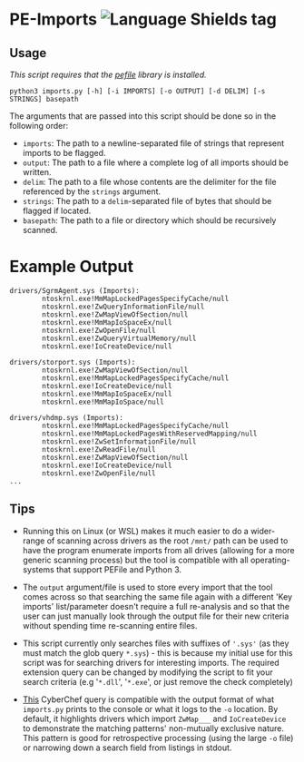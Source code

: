 # PE-Imports ![Language Shields tag](https://img.shields.io/badge/language-Python-blue)

## Usage
*This script requires that the [pefile](https://github.com/erocarrera/pefile) library is installed.*

``python3 imports.py [-h] [-i IMPORTS] [-o OUTPUT] [-d DELIM] [-s STRINGS] basepath``

The arguments that are passed into this script should be done so in the following order:

- ``imports``: The path to a newline-separated file of strings that represent imports to be flagged.
- ``output``: The path to a file where a complete log of all imports should be written.
- ``delim``: The path to a file whose contents are the delimiter for the file referenced by the ``strings`` argument.
- ``strings``: The path to a ``delim``-separated file of bytes that should be flagged if located.
- ``basepath``: The path to a file or directory which should be recursively scanned.

# Example Output
```
drivers/SgrmAgent.sys (Imports):
        ntoskrnl.exe!MmMapLockedPagesSpecifyCache/null
        ntoskrnl.exe!ZwQueryInformationFile/null
        ntoskrnl.exe!ZwMapViewOfSection/null
        ntoskrnl.exe!MmMapIoSpaceEx/null
        ntoskrnl.exe!ZwOpenFile/null
        ntoskrnl.exe!ZwQueryVirtualMemory/null
        ntoskrnl.exe!IoCreateDevice/null

drivers/storport.sys (Imports):
        ntoskrnl.exe!ZwMapViewOfSection/null
        ntoskrnl.exe!MmMapLockedPagesSpecifyCache/null
        ntoskrnl.exe!IoCreateDevice/null
        ntoskrnl.exe!MmMapIoSpaceEx/null
        ntoskrnl.exe!MmMapIoSpace/null

drivers/vhdmp.sys (Imports):
        ntoskrnl.exe!MmMapLockedPagesSpecifyCache/null
        ntoskrnl.exe!MmMapLockedPagesWithReservedMapping/null
        ntoskrnl.exe!ZwSetInformationFile/null
        ntoskrnl.exe!ZwReadFile/null
        ntoskrnl.exe!ZwMapViewOfSection/null
        ntoskrnl.exe!IoCreateDevice/null
        ntoskrnl.exe!ZwOpenFile/null
...
```

## Tips
- Running this on Linux (or WSL) makes it much easier to do a wider-range of scanning across drivers as the root ``/mnt/`` path can be used to have the program enumerate imports from all drives (allowing for a more generic scanning process) but the tool is compatible with all operating-systems that support PEFile and Python 3.

- The ``output`` argument/file is used to store every import that the tool comes across so that searching the same file again with a different 'Key imports' list/parameter doesn't require a full re-analysis and so that the user can just manually look through the output file for their new criteria without spending time re-scanning entire files.

- This script currently only searches files with suffixes of ``'.sys'`` (as they must match the glob query ``*.sys``) - this is because my initial use for this script was for searching drivers for interesting imports. The required extension query can be changed by modifying the script to fit your search criteria (e.g '``*.dll``', '``*.exe``', or just remove the check completely)

- [This](https://gchq.github.io/CyberChef/#recipe=Regular_expression('User%20defined','%5E.*%20%5C%5C(Imports%5C%5C):(%5C%5Cn%20%20%20%20%20%20%20%20.%2B)*(%5C%5Cn%20%20%20%20%20%20%20%20ntoskrnl.exe!ZwMap.*/.*)(%5C%5Cn%20%20%20%20%20%20%20%20.%2B)*',true,true,false,false,false,false,'List%20matches')Regular_expression('User%20defined','%5E.*%20%5C%5C(Imports%5C%5C):(%5C%5Cn%20%20%20%20%20%20%20%20.%2B)*(%5C%5Cn%20%20%20%20%20%20%20%20ntoskrnl.exe!IoCreateDevice/.*)(%5C%5Cn%20%20%20%20%20%20%20%20.%2B)*',true,true,false,false,false,false,'List%20matches')) CyberChef query is compatible with the output format of what ``imports.py`` prints to the console or what it logs to the ``-o`` location. By default, it highlights drivers which import ``ZwMap___`` and ``IoCreateDevice`` to demonstrate the matching patterns' non-mutually exclusive nature. This pattern is good for retrospective processing (using the large ``-o`` file) or narrowing down a search field from listings in stdout.
